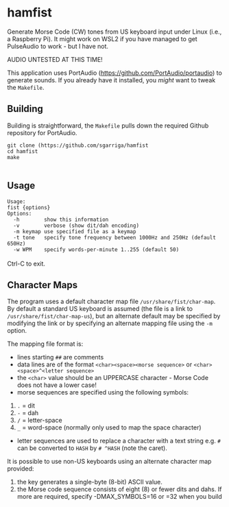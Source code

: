 # hamfist
Generate Morse Code (CW) tones from US keyboard input under Linux (i.e., a Raspberry Pi). It might work on WSL2 if you have managed to get PulseAudio to work - but I have not.

AUDIO UNTESTED AT THIS TIME!

This application uses PortAudio (https://github.com/PortAudio/portaudio) to generate sounds. If you already have it installed, you <i>might</i> want to tweak the `Makefile`.

## Building
Building is straightforward, the `Makefile` pulls down the required Github repository for PortAudio.

`git clone (https://github.com/sgarriga/hamfist`<br>
`cd hamfist`<br>
`make`<br>
<br>

## Usage
`Usage:`<br>
`fist {options}`<br>
`Options:`<br>
`  -h        show this information`<br>
`  -v        verbose (show dit/dah encoding)`<br>
`  -m keymap use specified file as a keymap`<br>
`  -t tone   specify tone frequency between 1000Hz and 250Hz (default 650Hz)`<br>
`  -w WPM    specify words-per-minute 1..255 (default 50)`<br>
<br>
Ctrl-C to exit.

## Character Maps
The program uses a default character map file `/usr/share/fist/char-map`. By default a standard US keyboard is assumed (the file is a link to `/usr/share/fist/char-map-us`), but an alternate default may be specified by modifying the link or by specifying an alternate mapping file using the `-m` option.

The mapping file format is:
- lines starting `##` are comments
- data lines are of the format `<char><space><morse sequence>` or `<char><space>^<letter sequence>`
- the `<char>` value should be an UPPERCASE character - Morse Code does not have a lower case!
- morse sequences are specified using the following symbols:
1. `.` = dit
2. `-` = dah
3. `/` = letter-space
4. `_` = word-space (normally only used to map the space character)
- letter sequences are used to replace a character with a text string e.g. `#` can be converted to `HASH` by `# ^HASH` (note the caret).

It is possible to use non-US keyboards using an alternate character map provided:
1. the key generates a single-byte (8-bit) ASCII value.
2. the Morse code sequence consists of eight (8) or fewer dits and dahs. If more are required, specify -DMAX_SYMBOLS=16 or =32 when you build

